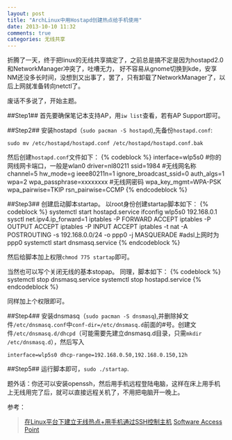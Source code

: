 ```yaml
---
layout: post
title: "ArchLinux中用Hostapd创建热点给手机使用"
date: 2013-10-10 11:32
comments: true
categories: 无线共享
---
```

折腾了一天，终于把linux的无线共享搞定了，之前总是搞不定是因为hostapd2.0和NetworkManager冲突了，吐嘈无力，
好不容易从gnome切换到kde，安享NM还没多长时间，没想到又出事了，罢了，只有卸载了NetworkManager了，以后上网就准备转向netctl了。

废话不多说了，开始主题。

##Step1##
首先要确保笔记本支持AP，用`iw list`查看，若有AP Support即可。

##Step2##
安装hostapd（`sudo pacman -S hostapd`),先备份`hostapd.conf`:

`sudo mv /etc/hostapd/hostapd.conf /etc/hostapd/hostapd.conf.bak`

然后创建`hostapd.conf`文件如下：
{% codeblock %}
interface=wlp5s0 #你的网线网卡端口，一般是wlan0
driver=nl80211
ssid=1984  #无线网名称
channel=5
hw_mode=g
ieee80211n=1
ignore_broadcast_ssid=0
auth_algs=1
wpa=2
wpa_passphrase=xxxxxxxx #无线网密码
wpa_key_mgmt=WPA-PSK
wpa_pairwise=TKIP
rsn_pairwise=CCMP
{% endcodeblock %}
<!-- more -->
##Step3##
创建启动脚本startap。
以root身份创建startap脚本如下：
{% codeblock %}
systemctl start hostapd.service
ifconfig wlp5s0 192.168.0.1 
sysctl net.ipv4.ip_forward=1 
iptables -P FORWARD ACCEPT 
iptables -P OUTPUT ACCEPT 
iptables -P INPUT ACCEPT 
iptables -t nat -A POSTROUTING -s 192.168.0.0/24 -o ppp0 -j MASQUERADE #adsl上网时为ppp0
systemctl start dnsmasq.service
{% endcodeblock %}

然后给脚本加上权限`chmod 775 startap`即可。

当然也可以写个关闭无线的基本stopap。
同理，脚本如下：
{% codeblock %}
systemctl stop dnsmasq.service
systemctl stop hostapd.service
{% endcodeblock %}

同样加上个权限即可。

##Step4##
安装dnsmasq（`sudo pacman -S dnsmasq`),并删除掉文件`/etc/dnsmasq.conf`中`conf-dir=/etc/dnsmasq.d`前面的#号。创建文件`/etc/dnsmasq.d/dhcpd`（可能需要先建立dnsmasq.d目录，只需`mkdir /etc/dnsmasq.d`），然后写入

`interface=wlp5s0 dhcp-range=192.168.0.50,192.168.0.150,12h`

##Step5##
运行脚本即可，`sudo ./startap`.

题外话：你还可以安装openssh，然后用手机远程登陆电脑，这样在床上用手机上无线用完了后，就可以直接远程关机了，不用把电脑开一晚上。

参考：
> [在Linux平台下建立无线热点+用手机通过SSH控制主机](http://blog.renren.com/share/277634858/14600939452)
> [Software Access Point](https://wiki.archlinux.org/index.php/Software_Access_Point)
